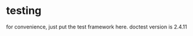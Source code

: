 testing
============================

for convenience, just put the test framework here.
doctest version is 2.4.11
